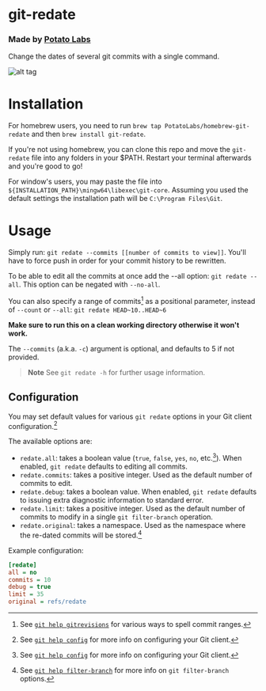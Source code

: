 # git-redate
### Made by [Potato Labs](http://taterlabs.com)

Change the dates of several git commits with a single command.

![alt tag](https://i.stack.imgur.com/yE4cQ.gif)

# Installation

For homebrew users, you need to run `brew tap PotatoLabs/homebrew-git-redate` and then `brew install git-redate`.

If you're not using homebrew, you can clone this repo and move the `git-redate` file into any folders in your $PATH. Restart your terminal afterwards and you're good to go!

For window's users, you may paste the file into `${INSTALLATION_PATH}\mingw64\libexec\git-core`. Assuming you used the default settings the installation path will be `C:\Program Files\Git`.

# Usage

Simply run: `git redate --commits [[number of commits to view]]`.  You'll have to force push in order for your commit history to be rewritten.

To be able to edit all the commits at once add the --all option: `git redate --all`.  This option can be negated with `--no-all`.

You can also specify a range of commits[^git-gitrevisions-help] as a positional parameter, instead of `--count` or `--all`: `git redate HEAD~10..HEAD~6`

**Make sure to run this on a clean working directory otherwise it won't work.**

The `--commits` (a.k.a. `-c`) argument is optional, and defaults to 5 if not provided.

<!-- note that this renders an info box -->
> **Note**
> See `git redate -h` for further usage information.

## Configuration

You may set default values for various `git redate` options in your Git client configuration.[^git-config-help]

The available options are:

- `redate.all`: takes a boolean value (`true`, `false`, `yes`, `no`, etc.[^git-config-help]). When enabled, `git redate` defaults to editing all commits.
- `redate.commits`: takes a positive integer.  Used as the default number of commits to edit.
- `redate.debug`: takes a boolean value.  When enabled, `git redate` defaults to issuing extra diagnostic information to standard error.
- `redate.limit`: takes a positive integer.  Used as the default number of commits to modify in a single `git filter-branch` operation.
- `redate.original`: takes a namespace.  Used as the namespace where the re-dated commits will be stored.[^git-filter-branch-help]

Example configuration:

```INI
[redate]
all = no
commits = 10
debug = true
limit = 35
original = refs/redate
```

[^git-gitrevisions-help]: See [`git help gitrevisions`](https://git-scm.com/docs/gitrevisions) for various ways to spell commit ranges.
[^git-config-help]: See [`git help config`](https://git-scm.com/docs/git-config) for more info on configuring your Git client.
[^git-filter-branch-help]: See [`git help filter-branch`](https://git-scm.com/docs/git-filter-branch) for more info on `git filter-branch` options.

